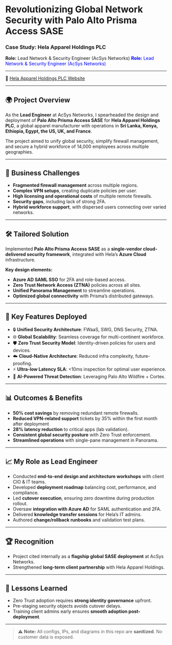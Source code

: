 # Revolutionizing Global Network Security with Palo Alto Prisma Access SASE  
### Case Study: Hela Apparel Holdings PLC  
**Role:** Lead Network & Security Engineer (AcSys Networks) 
<span style="color:blue">**Role:** Lead Network & Security Engineer (AcSys Networks)</span>


---
🔗 [Hela Apparel Holdings PLC Website](https://www.helaclothing.com)  

---

## 🌍 Project Overview
As the **Lead Engineer** at AcSys Networks, I spearheaded the design and deployment of **Palo Alto Prisma Access SASE** for **Hela Apparel Holdings PLC**, a global apparel manufacturer with operations in **Sri Lanka, Kenya, Ethiopia, Egypt, the US, UK, and France**.  

The project aimed to unify global security, simplify firewall management, and secure a hybrid workforce of 14,000 employees across multiple geographies.  

---

## 🎯 Business Challenges
- **Fragmented firewall management** across multiple regions.  
- **Complex VPN setups**, creating duplicate policies per user.  
- **High licensing and operational costs** of multiple remote firewalls.  
- **Security gaps**, including lack of strong 2FA.  
- **Hybrid workforce support**, with dispersed users connecting over varied networks.  

---

## 🛠️ Tailored Solution
Implemented **Palo Alto Prisma Access SASE** as a **single-vendor cloud-delivered security framework**, integrated with Hela’s **Azure Cloud** infrastructure.  

**Key design elements:**  
- **Azure AD SAML SSO** for 2FA and role-based access.  
- **Zero Trust Network Access (ZTNA)** policies across all sites.  
- **Unified Panorama Management** to streamline operations.  
- **Optimized global connectivity** with Prisma’s distributed gateways.  

---

## 🚀 Key Features Deployed
- 🔒 **Unified Security Architecture**: FWaaS, SWG, DNS Security, ZTNA.  
- 🌐 **Global Scalability**: Seamless coverage for multi-continent workforce.  
- 🛡️ **Zero Trust Security Model**: Identity-driven policies for users and devices.  
- ☁️ **Cloud-Native Architecture**: Reduced infra complexity, future-proofing.  
- ⚡ **Ultra-low Latency SLA**: <10ms inspection for optimal user experience.  
- 🤖 **AI-Powered Threat Detection**: Leveraging Palo Alto Wildfire + Cortex.  

---

## 📊 Outcomes & Benefits
- **50% cost savings** by removing redundant remote firewalls.  
- **Reduced VPN-related support** tickets by 35% within the first month after deployment
- **28% latency reduction** to critical apps (lab validation).  
- **Consistent global security posture** with Zero Trust enforcement.  
- **Streamlined operations** with single-pane management in Panorama.  

---

## 📈 My Role as Lead Engineer
- Conducted **end-to-end design and architecture workshops** with client CIO & IT teams.  
- Developed **deployment roadmap** balancing cost, performance, and compliance.  
- Led **cutover execution**, ensuring zero downtime during production rollout.  
- Oversaw **integration with Azure AD** for SAML authentication and 2FA.  
- Delivered **knowledge transfer sessions** for Hela’s IT admins.  
- Authored **change/rollback runbooks** and validation test plans.  

---


## 🏆 Recognition
- Project cited internally as a **flagship global SASE deployment** at AcSys Networks.  
- Strengthened **long-term client partnership** with Hela Apparel Holdings.  

---

## 📌 Lessons Learned
- Zero Trust adoption requires **strong identity governance** upfront.  
- Pre-staging security objects avoids cutover delays.  
- Training client admins early ensures **smooth adoption post-deployment**.  

---

> ⚠️ **Note:** All configs, IPs, and diagrams in this repo are **sanitized**. No customer data is exposed.  
